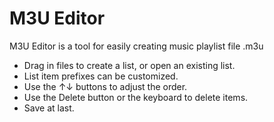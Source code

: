 # M3U Editor

M3U Editor is a tool for easily creating music playlist file .m3u

- Drag in files to create a list, or open an existing list.
- List item prefixes can be customized.
- Use the ↑↓ buttons to adjust the order.
- Use the Delete button or the keyboard to delete items.
- Save at last.